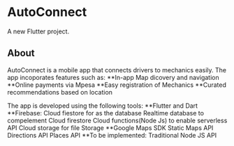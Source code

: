 # AutoConnect

A new Flutter project.

## About

AutoConnect is a mobile app that connects drivers to mechanics easily.
The app incoporates features such as:
**In-app Map dicovery and navigation
**Online payments via Mpesa
**Easy registration of Mechanics
**Curated recommendations based on location

The app is developed using the following tools:
**Flutter and Dart
**Firebase:
  Cloud fiestore for as the database
  Realtime database to compelement Cloud firestore
  Cloud functions(Node Js) to enable serverless API
  Cloud storage for file Storage
**Google Maps SDK
   Static Maps API
   Directions API
   Places API
**To be implemented:
    Traditional Node JS API

<!-- A few resources to get you started if this is your first Flutter project:

- [Lab: Write your first Flutter app](https://flutter.dev/docs/get-started/codelab)
- [Cookbook: Useful Flutter samples](https://flutter.dev/docs/cookbook)

For help getting started with Flutter, view our
[online documentation](https://flutter.dev/docs), which offers tutorials,
samples, guidance on mobile development, and a full API reference. -->
